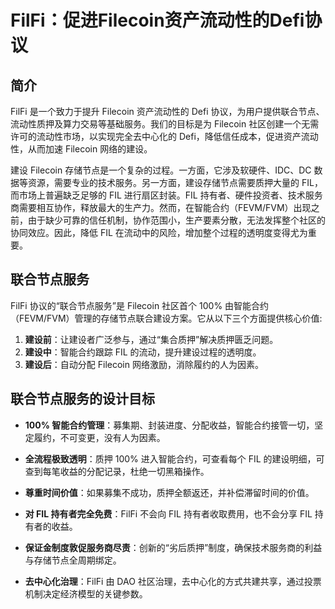 # FilFi：促进Filecoin资产流动性的Defi协议

## 简介

FilFi 是一个致力于提升 Filecoin 资产流动性的 Defi 协议，为用户提供联合节点、流动性质押及算力交易等基础服务。我们的目标是为 Filecoin 社区创建一个无需许可的流动性市场，以实现完全去中心化的 Defi，降低信任成本，促进资产流动性，从而加速 Filecoin 网络的建设。

建设 Filecoin 存储节点是一个复杂的过程。一方面，它涉及软硬件、IDC、DC 数据等资源，需要专业的技术服务。另一方面，建设存储节点需要质押大量的 FIL，而市场上普遍缺乏足够的 FIL 进行扇区封装。FIL 持有者、硬件投资者、技术服务商需要相互协作，释放最大的生产力。然而，在智能合约（FEVM/FVM）出现之前，由于缺少可靠的信任机制，协作范围小，生产要素分散，无法发挥整个社区的协同效应。因此，降低 FIL 在流动中的风险，增加整个过程的透明度变得尤为重要。

## 联合节点服务

FilFi 协议的“联合节点服务”是 Filecoin 社区首个 100% 由智能合约（FEVM/FVM）管理的存储节点联合建设方案。它从以下三个方面提供核心价值:

1. **建设前**：让建设者广泛参与，通过“集合质押”解决质押匮乏问题。
2. **建设中**：智能合约跟踪 FIL 的流动，提升建设过程的透明度。
3. **建设后**：自动分配 Filecoin 网络激励，消除履约的人为因素。

## 联合节点服务的设计目标

- **100% 智能合约管理**：募集期、封装进度、分配收益，智能合约接管一切，坚定履约，不可变更，没有人为因素。

- **全流程极致透明**：质押 100% 进入智能合约，可查看每个 FIL 的建设明细，可查到每笔收益的分配记录，杜绝一切黑箱操作。

- **尊重时间价值**：如果募集不成功，质押全额返还，并补偿滞留时间的价值。

- **对 FIL 持有者完全免费**：FilFi 不会向 FIL 持有者收取费用，也不会分享 FIL 持有者的收益。

- **保证金制度敦促服务商尽责**：创新的“劣后质押”制度，确保技术服务商的利益与存储节点全周期绑定。

- **去中心化治理**：FilFi 由 DAO 社区治理，去中心化的方式共建共享，通过投票机制决定经济模型的关键参数。